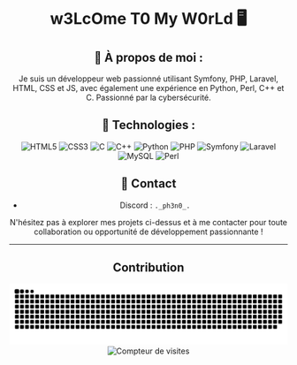 <div align="center">

<h1>w3LcOme T0 My W0rLd 🖥️</h1>

## 🔴 À propos de moi :
Je suis un développeur web passionné utilisant Symfony, PHP, Laravel, HTML, CSS et JS, avec également une expérience en Python, Perl, C++ et C. Passionné par la cybersécurité.<br>

## 🔴 Technologies :
<img src="https://img.shields.io/badge/HTML5-%231572B6.svg?style=for-the-badge&logo=html5&logoColor=white" alt="HTML5">
<img src="https://img.shields.io/badge/css3-%231572B6.svg?style=for-the-badge&logo=css3&logoColor=white" alt="CSS3">
<img src="https://img.shields.io/badge/c-%2300599C.svg?style=for-the-badge&logo=c&logoColor=white" alt="C">
<img src="https://img.shields.io/badge/c++-%2300599C.svg?style=for-the-badge&logo=c%2B%2B&logoColor=white" alt="C++">
<img src="https://img.shields.io/badge/python-3670A0?style=for-the-badge&logo=python&logoColor=ffdd54" alt="Python">
<img src="https://img.shields.io/badge/php-%23777BB4.svg?style=for-the-badge&logo=php&logoColor=white" alt="PHP">
<img src="https://img.shields.io/badge/symfony-%23000000.svg?style=for-the-badge&logo=symfony&logoColor=white" alt="Symfony">
<img src="https://img.shields.io/badge/laravel-%23FF2D20.svg?style=for-the-badge&logo=laravel&logoColor=white" alt="Laravel">
<img src="https://img.shields.io/badge/mysql-4479A1.svg?style=for-the-badge&logo=mysql&logoColor=white" alt="MySQL">
<img src="https://img.shields.io/badge/perl-%2339457E.svg?style=for-the-badge&logo=perl&logoColor=white" alt="Perl">

## 🔴 Contact

- Discord : ``._ph3n0_.``

N'hésitez pas à explorer mes projets ci-dessus et à me contacter pour toute collaboration ou opportunité de développement passionnante !

---

## Contribution

<img src="https://raw.githubusercontent.com/z-ph3n0/z-ph3n0/output/github-contribution-grid-snake.svg" alt="Snake Game">

<img src="https://visitcount.itsvg.in/api?id=z-ph3n0&icon=0&color=0" alt="Compteur de visites">

</div>
